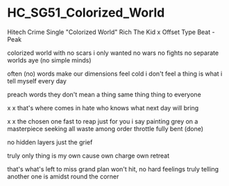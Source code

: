 # HC_SG51_Colorized_World
Hitech Crime Single "Colorized World"
Rich The Kid x Offset Type Beat - Peak

colorized world
with no scars
i only wanted
no wars no fights
no separate worlds aye  (no simple minds)

often (no) words make
our dimensions feel cold
i don't feel a thing
is what i tell myself
every day

preach words
they don't mean a thing
same thing thing to everyone   

x
x
that's where comes in hate
who knows what next day will bring

x
x
the chosen one fast to reap
just for you 
i say
painting grey
on a masterpiece
seeking all waste
among  order
throttle fully bent (done)

no hidden layers 
just the grief 

truly only thing 
is my own cause
own charge own retreat 

that's what's left to miss 
grand plan won't hit,
no hard feelings
truly telling another 
one is amidst
round the corner





